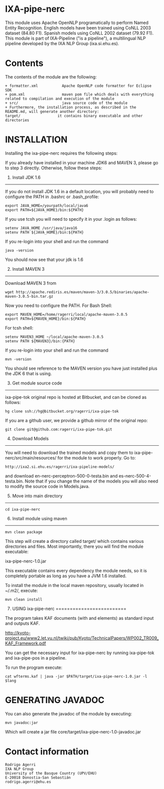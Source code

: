 
IXA-pipe-nerc
=============

This module uses Apache OpenNLP programatically to perform Named Entity Recognition.
English models have been trained using CoNLL 2003 dataset (84.80 F1). Spanish models
using CoNLL 2002 dataset (79.92 F1). This module is part of IXA-Pipeline ("is a pipeline"),
a multilingual NLP pipeline developed by the IXA NLP Group (ixa.si.ehu.es).


Contents
========

The contents of the module are the following:

    + formatter.xml           Apache OpenNLP code formatter for Eclipse SDK
    + pom.xml                 maven pom file which deals with everything related to compilation and execution of the module
    + src/                    java source code of the module
    + Furthermore, the installation process, as described in the README.md, will generate another directory:
    target/                 it contains binary executable and other directories


INSTALLATION
============

Installing the ixa-pipe-nerc requires the following steps:

If you already have installed in your machine JDK6 and MAVEN 3, please go to step 3
directly. Otherwise, follow these steps:

1. Install JDK 1.6
-------------------

If you do not install JDK 1.6 in a default location, you will probably need to configure the PATH in .bashrc or .bash_profile:

````shell
export JAVA_HOME=/yourpath/local/java6
export PATH=${JAVA_HOME}/bin:${PATH}
````

If you use tcsh you will need to specify it in your .login as follows:

````shell
setenv JAVA_HOME /usr/java/java16
setenv PATH ${JAVA_HOME}/bin:${PATH}
````

If you re-login into your shell and run the command

````shell
java -version
````

You should now see that your jdk is 1.6

2. Install MAVEN 3
------------------

Download MAVEN 3 from

````shell
wget http://apache.rediris.es/maven/maven-3/3.0.5/binaries/apache-maven-3.0.5-bin.tar.gz
````

Now you need to configure the PATH. For Bash Shell:

````shell
export MAVEN_HOME=/home/ragerri/local/apache-maven-3.0.5
export PATH=${MAVEN_HOME}/bin:${PATH}
````

For tcsh shell:

````shell
setenv MAVEN3_HOME ~/local/apache-maven-3.0.5
setenv PATH ${MAVEN3}/bin:{PATH}
````

If you re-login into your shell and run the command

````shell
mvn -version
````

You should see reference to the MAVEN version you have just installed plus the JDK 6 that is using.

3. Get module source code
--------------------------

ixa-pipe-tok original repo is hosted at Bitbucket, and can be cloned as follows:

````shell
hg clone ssh://hg@bitbucket.org/ragerri/ixa-pipe-tok
````

If you are a github user, we provide a github mirror of the original repo:

````shell
git clone git@github.com:ragerri/ixa-pipe-tok.git
````

4. Download Models
------------------

You will need to download the trained models and copy them to ixa-pipe-nerc/src/main/resources/
for the module to work properly. Go to:

````shell
http://ixa2.si.ehu.es/ragerri/ixa-pipeline-models/
````

and download en-nerc-perceptron-500-0-testa.bin and es-nerc-500-4-testa.bin. Note that if you
change the name of the models you will also need to modify the source code in Models.java.

5. Move into main directory
---------------------------

````shell
cd ixa-pipe-nerc
````

6. Install module using maven
-----------------------------

````shell
mvn clean package
````

This step will create a directory called target/ which contains various directories and files.
Most importantly, there you will find the module executable:

ixa-pipe-nerc-1.0.jar

This executable contains every dependency the module needs, so it is completely portable as long
as you have a JVM 1.6 installed.

To install the module in the local maven repository, usually located in ~/.m2/, execute:

````shell
mvn clean install
````

7. USING ixa-pipe-nerc
=========================

The program takes KAF documents (with <wf> and <term> elements) as standard input and outputs KAF.

http://kyoto-project.eu/www2.let.vu.nl/twiki/pub/Kyoto/TechnicalPapers/WP002_TR009_KAF_Framework.pdf

You can get the necessary input for ixa-pipe-nerc by running ixa-pipe-tok and ixa-pipe-pos in a pipeline.

To run the program execute:

````shell
cat wfterms.kaf | java -jar $PATH/target/ixa-pipe-nerc-1.0.jar -l $lang
````

GENERATING JAVADOC
==================

You can also generate the javadoc of the module by executing:

````shell
mvn javadoc:jar
````

Which will create a jar file core/target/ixa-pipe-nerc-1.0-javadoc.jar


Contact information
===================

````shell
Rodrigo Agerri
IXA NLP Group
University of the Basque Country (UPV/EHU)
E-20018 Donostia-San Sebastián
rodrigo.agerri@ehu.es
````
